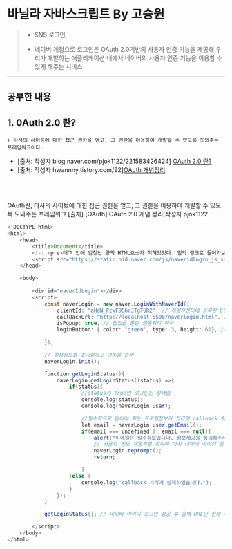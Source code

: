 
# 바닐라 자바스크립트 By 고승원

> * SNS 로그인
> 
> * 네이버 계정으로 로그인은 OAuth 2.0기반의 사용자 인증 기능을 제공해 우리가 개발하는 애플리케이션 내에서 네이버의 사용자 인증 기능을 이용할 수 있게 해주는 서비스
-----
  ## 공부한 내용

##  1. 0Auth 2.0 란?
    + 타사의 사이트에 대한 접근 권한을 얻고, 그 권한을 이용하여 개발할 수 있도록 도와주는 프레임워크이다.
   * [출처: 작성자 blog.naver.com/pjok1122/221583426424] [OAuth 2.0 란?](https://blog.naver.com/pjok1122/221583426424)
   * [출처: 작성자 hwannny.tistory.com/92][OAuth 개념정리](https://hwannny.tistory.com/92)

<br/>
<br/>


OAuth란, 타사의 사이트에 대한 접근 권한을 얻고, 그 권한을 이용하여 개발할 수 있도록 도와주는 프레임워크
[출처] [OAuth] OAuth 2.0 개념 정리|작성자 pjok1122

~~~Java Script
<!DOCTYPE html>
<html>
    <head>
        <title>Document</title>
        <!-- <pre>태그 안에 엄청난 양의 HTML요소가 적혀있었다. 밑의 링크로 들어가보니... -->
        <script src="https://static.nid.naver.com/js/naveridlogin_js_sdk_2.0.0.js" charset="UTF-8"></script>
    </head>

    <body>
        
        <div id="naverIdLogin"></div>
        <script>
            const naverLogin = new naver.LoginWithNaverId({
                clientId: "aHdN_FcwFD56rJTgTUR2", // 개발자센터에 등록한 ClientID 
                callBackUrl: "http://localhost:5500/naverlogin.html", // 개발자센터에 등록한 callback Url
                isPopup: true, // 팝업을 통한 연동처리 여부
                loginButton: { color: "green", type: 3, height: 60}, // 로그인버튼의 타입을 지정
                
            });

            // 설정정보를 초기화하고 연동을 준비
            naverLogin.init();

            function getLoginStatus(){
                naverLogin.getLoginStatus((status) =>{
                    if(status){
                        //status가 true면 로그인된 상태임
                        console.log(status);
                        console.log(naverLogin.user);

                        //필수적으로 받아야 하는 프로필정보가 있다면 callback 처리시점에 체크
                        let email = naverLogin.user.getEmail();
                        if(email === undefined || email === null){
                            alert("이메일은 필수정보입니다. 정보제공을 동의해주세요.");
                            // 사용자 정보 재동의를 위하여 다시 네이버 아이디 동의페이지로 이동
                            naverLogin.reprompt();
                            return;

                        }
                    }else {
                        console.log("callback 처리에 실패하였습니다.");
                    }
                });
            }

            getLoginStatus(); // 네이버 아이디 로그인 성공 후 콜백 URL인 현재 페이지가 다시 열리게 되고, 이때 로그인 정보를 가져옴.

        </script>
    </body>
</html>
~~~


